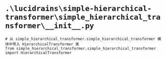 # `.\lucidrains\simple-hierarchical-transformer\simple_hierarchical_transformer\__init__.py`

```
# 从 simple_hierarchical_transformer.simple_hierarchical_transformer 模块中导入 HierarchicalTransformer 类
from simple_hierarchical_transformer.simple_hierarchical_transformer import HierarchicalTransformer
```